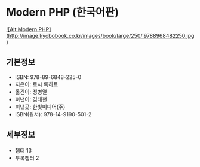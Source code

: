 # Modern PHP (한국어판) 
<a href="http://www.kyobobook.co.kr/product/detailViewKor.laf?ejkGb=KOR&mallGb=KOR&barcode=9788968482250&orderClick=LAG&Kc=#N" rel="some text">
![Alt Modern PHP](http://image.kyobobook.co.kr/images/book/large/250/l9788968482250.jpg)
</a>

## 기본정보
* ISBN: 978-89-6848-225-0
* 지은이: 로시 록하트
* 옮긴이: 정병열
* 펴낸이: 김태현
* 펴낸곳: 한빛미디어(주)
* ISBN(원서): 978-14-9190-501-2

## 세부정보
* 챕터 13
* 부록챕터 2



